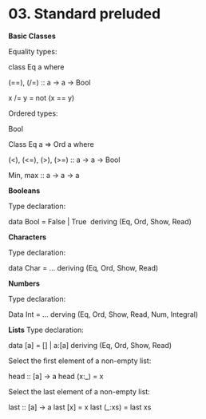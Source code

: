 # 03. Standard preluded

**Basic Classes**

Equality types:

class Eq a where

(==), (/=) :: a -> a -> Bool

x /= y = not (x == y)


Ordered types:

Bool

Class Eq a => Ord a where

(<), (<=), (>), (>=) :: a -> a -> Bool

Min, max	           ::  a -> a -> a


**Booleans**

Type declaration:

data Bool = False | True  deriving (Eq, Ord, Show, Read)

**Characters**

Type declaration:

data Char = ... deriving (Eq, Ord, Show, Read)

**Numbers**

Type declaration:

Data Int = …
		derving (Eq, Ord, Show, Read, Num, Integral)

**Lists**
Type declaration:

data [a] = [] | a:[a] deriving (Eq, Ord, Show, Read)

Select the first element of a non-empty list:

head :: [a] -> a head (x:_) = x

Select the last element of a non-empty list:

last :: [a] -> a last [x] = x last (_:xs) = last xs
